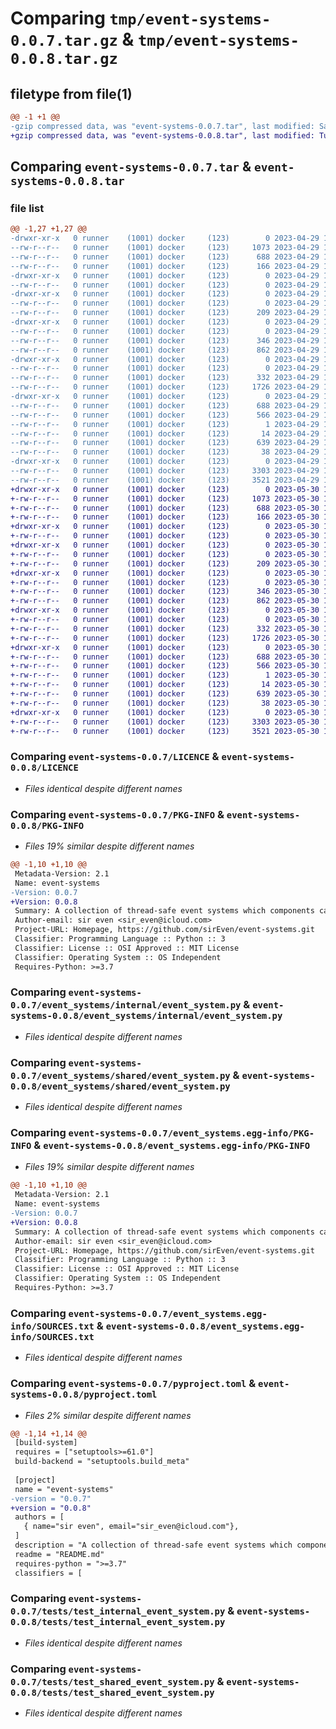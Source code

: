 # Comparing `tmp/event-systems-0.0.7.tar.gz` & `tmp/event-systems-0.0.8.tar.gz`

## filetype from file(1)

```diff
@@ -1 +1 @@
-gzip compressed data, was "event-systems-0.0.7.tar", last modified: Sat Apr 29 16:00:50 2023, max compression
+gzip compressed data, was "event-systems-0.0.8.tar", last modified: Tue May 30 16:22:35 2023, max compression
```

## Comparing `event-systems-0.0.7.tar` & `event-systems-0.0.8.tar`

### file list

```diff
@@ -1,27 +1,27 @@
-drwxr-xr-x   0 runner    (1001) docker     (123)        0 2023-04-29 16:00:50.630689 event-systems-0.0.7/
--rw-r--r--   0 runner    (1001) docker     (123)     1073 2023-04-29 16:00:39.000000 event-systems-0.0.7/LICENCE
--rw-r--r--   0 runner    (1001) docker     (123)      688 2023-04-29 16:00:50.630689 event-systems-0.0.7/PKG-INFO
--rw-r--r--   0 runner    (1001) docker     (123)      166 2023-04-29 16:00:39.000000 event-systems-0.0.7/README.md
-drwxr-xr-x   0 runner    (1001) docker     (123)        0 2023-04-29 16:00:50.630689 event-systems-0.0.7/event_systems/
--rw-r--r--   0 runner    (1001) docker     (123)        0 2023-04-29 16:00:39.000000 event-systems-0.0.7/event_systems/__init__.py
-drwxr-xr-x   0 runner    (1001) docker     (123)        0 2023-04-29 16:00:50.630689 event-systems-0.0.7/event_systems/base/
--rw-r--r--   0 runner    (1001) docker     (123)        0 2023-04-29 16:00:39.000000 event-systems-0.0.7/event_systems/base/__init__.py
--rw-r--r--   0 runner    (1001) docker     (123)      209 2023-04-29 16:00:39.000000 event-systems-0.0.7/event_systems/base/event_system.py
-drwxr-xr-x   0 runner    (1001) docker     (123)        0 2023-04-29 16:00:50.630689 event-systems-0.0.7/event_systems/internal/
--rw-r--r--   0 runner    (1001) docker     (123)        0 2023-04-29 16:00:39.000000 event-systems-0.0.7/event_systems/internal/__init__.py
--rw-r--r--   0 runner    (1001) docker     (123)      346 2023-04-29 16:00:39.000000 event-systems-0.0.7/event_systems/internal/event_listener.py
--rw-r--r--   0 runner    (1001) docker     (123)      862 2023-04-29 16:00:39.000000 event-systems-0.0.7/event_systems/internal/event_system.py
-drwxr-xr-x   0 runner    (1001) docker     (123)        0 2023-04-29 16:00:50.630689 event-systems-0.0.7/event_systems/shared/
--rw-r--r--   0 runner    (1001) docker     (123)        0 2023-04-29 16:00:39.000000 event-systems-0.0.7/event_systems/shared/__init__.py
--rw-r--r--   0 runner    (1001) docker     (123)      332 2023-04-29 16:00:39.000000 event-systems-0.0.7/event_systems/shared/event_listener.py
--rw-r--r--   0 runner    (1001) docker     (123)     1726 2023-04-29 16:00:39.000000 event-systems-0.0.7/event_systems/shared/event_system.py
-drwxr-xr-x   0 runner    (1001) docker     (123)        0 2023-04-29 16:00:50.630689 event-systems-0.0.7/event_systems.egg-info/
--rw-r--r--   0 runner    (1001) docker     (123)      688 2023-04-29 16:00:50.000000 event-systems-0.0.7/event_systems.egg-info/PKG-INFO
--rw-r--r--   0 runner    (1001) docker     (123)      566 2023-04-29 16:00:50.000000 event-systems-0.0.7/event_systems.egg-info/SOURCES.txt
--rw-r--r--   0 runner    (1001) docker     (123)        1 2023-04-29 16:00:50.000000 event-systems-0.0.7/event_systems.egg-info/dependency_links.txt
--rw-r--r--   0 runner    (1001) docker     (123)       14 2023-04-29 16:00:50.000000 event-systems-0.0.7/event_systems.egg-info/top_level.txt
--rw-r--r--   0 runner    (1001) docker     (123)      639 2023-04-29 16:00:39.000000 event-systems-0.0.7/pyproject.toml
--rw-r--r--   0 runner    (1001) docker     (123)       38 2023-04-29 16:00:50.630689 event-systems-0.0.7/setup.cfg
-drwxr-xr-x   0 runner    (1001) docker     (123)        0 2023-04-29 16:00:50.630689 event-systems-0.0.7/tests/
--rw-r--r--   0 runner    (1001) docker     (123)     3303 2023-04-29 16:00:39.000000 event-systems-0.0.7/tests/test_internal_event_system.py
--rw-r--r--   0 runner    (1001) docker     (123)     3521 2023-04-29 16:00:39.000000 event-systems-0.0.7/tests/test_shared_event_system.py
+drwxr-xr-x   0 runner    (1001) docker     (123)        0 2023-05-30 16:22:35.182108 event-systems-0.0.8/
+-rw-r--r--   0 runner    (1001) docker     (123)     1073 2023-05-30 16:22:23.000000 event-systems-0.0.8/LICENCE
+-rw-r--r--   0 runner    (1001) docker     (123)      688 2023-05-30 16:22:35.182108 event-systems-0.0.8/PKG-INFO
+-rw-r--r--   0 runner    (1001) docker     (123)      166 2023-05-30 16:22:23.000000 event-systems-0.0.8/README.md
+drwxr-xr-x   0 runner    (1001) docker     (123)        0 2023-05-30 16:22:35.182108 event-systems-0.0.8/event_systems/
+-rw-r--r--   0 runner    (1001) docker     (123)        0 2023-05-30 16:22:23.000000 event-systems-0.0.8/event_systems/__init__.py
+drwxr-xr-x   0 runner    (1001) docker     (123)        0 2023-05-30 16:22:35.182108 event-systems-0.0.8/event_systems/base/
+-rw-r--r--   0 runner    (1001) docker     (123)        0 2023-05-30 16:22:23.000000 event-systems-0.0.8/event_systems/base/__init__.py
+-rw-r--r--   0 runner    (1001) docker     (123)      209 2023-05-30 16:22:23.000000 event-systems-0.0.8/event_systems/base/event_system.py
+drwxr-xr-x   0 runner    (1001) docker     (123)        0 2023-05-30 16:22:35.182108 event-systems-0.0.8/event_systems/internal/
+-rw-r--r--   0 runner    (1001) docker     (123)        0 2023-05-30 16:22:23.000000 event-systems-0.0.8/event_systems/internal/__init__.py
+-rw-r--r--   0 runner    (1001) docker     (123)      346 2023-05-30 16:22:23.000000 event-systems-0.0.8/event_systems/internal/event_listener.py
+-rw-r--r--   0 runner    (1001) docker     (123)      862 2023-05-30 16:22:23.000000 event-systems-0.0.8/event_systems/internal/event_system.py
+drwxr-xr-x   0 runner    (1001) docker     (123)        0 2023-05-30 16:22:35.182108 event-systems-0.0.8/event_systems/shared/
+-rw-r--r--   0 runner    (1001) docker     (123)        0 2023-05-30 16:22:23.000000 event-systems-0.0.8/event_systems/shared/__init__.py
+-rw-r--r--   0 runner    (1001) docker     (123)      332 2023-05-30 16:22:23.000000 event-systems-0.0.8/event_systems/shared/event_listener.py
+-rw-r--r--   0 runner    (1001) docker     (123)     1726 2023-05-30 16:22:23.000000 event-systems-0.0.8/event_systems/shared/event_system.py
+drwxr-xr-x   0 runner    (1001) docker     (123)        0 2023-05-30 16:22:35.182108 event-systems-0.0.8/event_systems.egg-info/
+-rw-r--r--   0 runner    (1001) docker     (123)      688 2023-05-30 16:22:35.000000 event-systems-0.0.8/event_systems.egg-info/PKG-INFO
+-rw-r--r--   0 runner    (1001) docker     (123)      566 2023-05-30 16:22:35.000000 event-systems-0.0.8/event_systems.egg-info/SOURCES.txt
+-rw-r--r--   0 runner    (1001) docker     (123)        1 2023-05-30 16:22:35.000000 event-systems-0.0.8/event_systems.egg-info/dependency_links.txt
+-rw-r--r--   0 runner    (1001) docker     (123)       14 2023-05-30 16:22:35.000000 event-systems-0.0.8/event_systems.egg-info/top_level.txt
+-rw-r--r--   0 runner    (1001) docker     (123)      639 2023-05-30 16:22:23.000000 event-systems-0.0.8/pyproject.toml
+-rw-r--r--   0 runner    (1001) docker     (123)       38 2023-05-30 16:22:35.182108 event-systems-0.0.8/setup.cfg
+drwxr-xr-x   0 runner    (1001) docker     (123)        0 2023-05-30 16:22:35.182108 event-systems-0.0.8/tests/
+-rw-r--r--   0 runner    (1001) docker     (123)     3303 2023-05-30 16:22:23.000000 event-systems-0.0.8/tests/test_internal_event_system.py
+-rw-r--r--   0 runner    (1001) docker     (123)     3521 2023-05-30 16:22:23.000000 event-systems-0.0.8/tests/test_shared_event_system.py
```

### Comparing `event-systems-0.0.7/LICENCE` & `event-systems-0.0.8/LICENCE`

 * *Files identical despite different names*

### Comparing `event-systems-0.0.7/PKG-INFO` & `event-systems-0.0.8/PKG-INFO`

 * *Files 19% similar despite different names*

```diff
@@ -1,10 +1,10 @@
 Metadata-Version: 2.1
 Name: event-systems
-Version: 0.0.7
+Version: 0.0.8
 Summary: A collection of thread-safe event systems which components can use to subscribe and post to other components.
 Author-email: sir even <sir_even@icloud.com>
 Project-URL: Homepage, https://github.com/sirEven/event-systems.git
 Classifier: Programming Language :: Python :: 3
 Classifier: License :: OSI Approved :: MIT License
 Classifier: Operating System :: OS Independent
 Requires-Python: >=3.7
```

### Comparing `event-systems-0.0.7/event_systems/internal/event_system.py` & `event-systems-0.0.8/event_systems/internal/event_system.py`

 * *Files identical despite different names*

### Comparing `event-systems-0.0.7/event_systems/shared/event_system.py` & `event-systems-0.0.8/event_systems/shared/event_system.py`

 * *Files identical despite different names*

### Comparing `event-systems-0.0.7/event_systems.egg-info/PKG-INFO` & `event-systems-0.0.8/event_systems.egg-info/PKG-INFO`

 * *Files 19% similar despite different names*

```diff
@@ -1,10 +1,10 @@
 Metadata-Version: 2.1
 Name: event-systems
-Version: 0.0.7
+Version: 0.0.8
 Summary: A collection of thread-safe event systems which components can use to subscribe and post to other components.
 Author-email: sir even <sir_even@icloud.com>
 Project-URL: Homepage, https://github.com/sirEven/event-systems.git
 Classifier: Programming Language :: Python :: 3
 Classifier: License :: OSI Approved :: MIT License
 Classifier: Operating System :: OS Independent
 Requires-Python: >=3.7
```

### Comparing `event-systems-0.0.7/event_systems.egg-info/SOURCES.txt` & `event-systems-0.0.8/event_systems.egg-info/SOURCES.txt`

 * *Files identical despite different names*

### Comparing `event-systems-0.0.7/pyproject.toml` & `event-systems-0.0.8/pyproject.toml`

 * *Files 2% similar despite different names*

```diff
@@ -1,14 +1,14 @@
 [build-system]
 requires = ["setuptools>=61.0"]
 build-backend = "setuptools.build_meta"
 
 [project]
 name = "event-systems"
-version = "0.0.7"
+version = "0.0.8"
 authors = [
   { name="sir even", email="sir_even@icloud.com"},
 ]
 description = "A collection of thread-safe event systems which components can use to subscribe and post to other components."
 readme = "README.md"
 requires-python = ">=3.7"
 classifiers = [
```

### Comparing `event-systems-0.0.7/tests/test_internal_event_system.py` & `event-systems-0.0.8/tests/test_internal_event_system.py`

 * *Files identical despite different names*

### Comparing `event-systems-0.0.7/tests/test_shared_event_system.py` & `event-systems-0.0.8/tests/test_shared_event_system.py`

 * *Files identical despite different names*

